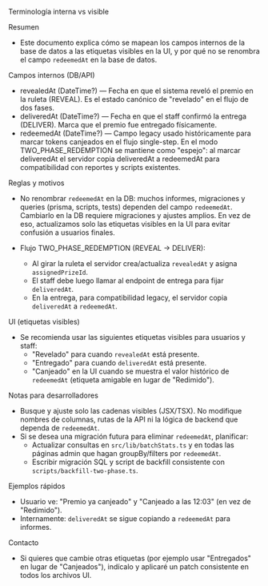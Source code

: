 Terminología interna vs visible

Resumen

- Este documento explica cómo se mapean los campos internos de la base de datos a las etiquetas visibles en la UI, y por qué no se renombra el campo `redeemedAt` en la base de datos.

Campos internos (DB/API)

- revealedAt (DateTime?) — Fecha en que el sistema reveló el premio en la ruleta (REVEAL). Es el estado canónico de "revelado" en el flujo de dos fases.
- deliveredAt (DateTime?) — Fecha en que el staff confirmó la entrega (DELIVER). Marca que el premio fue entregado físicamente.
- redeemedAt (DateTime?) — Campo legacy usado históricamente para marcar tokens canjeados en el flujo single-step. En el modo TWO_PHASE_REDEMPTION se mantiene como "espejo": al marcar deliveredAt el servidor copia deliveredAt a redeemedAt para compatibilidad con reportes y scripts existentes.

Reglas y motivos

- No renombrar `redeemedAt` en la DB: muchos informes, migraciones y queries (prisma, scripts, tests) dependen del campo `redeemedAt`. Cambiarlo en la DB requiere migraciones y ajustes amplios. En vez de eso, actualizamos solo las etiquetas visibles en la UI para evitar confusión a usuarios finales.

- Flujo TWO_PHASE_REDEMPTION (REVEAL -> DELIVER):
  - Al girar la ruleta el servidor crea/actualiza `revealedAt` y asigna `assignedPrizeId`.
  - El staff debe luego llamar al endpoint de entrega para fijar `deliveredAt`.
  - En la entrega, para compatibilidad legacy, el servidor copia `deliveredAt` a `redeemedAt`.

UI (etiquetas visibles)

- Se recomienda usar las siguientes etiquetas visibles para usuarios y staff:
  - "Revelado" para cuando `revealedAt` está presente.
  - "Entregado" para cuando `deliveredAt` está presente.
  - "Canjeado" en la UI cuando se muestra el valor histórico de `redeemedAt` (etiqueta amigable en lugar de "Redimido").

Notas para desarrolladores

- Busque y ajuste solo las cadenas visibles (JSX/TSX). No modifique nombres de columnas, rutas de la API ni la lógica de backend que dependa de `redeemedAt`.
- Si se desea una migración futura para eliminar `redeemedAt`, planificar:
  - Actualizar consultas en `src/lib/batchStats.ts` y en todas las páginas admin que hagan groupBy/filters por `redeemedAt`.
  - Escribir migración SQL y script de backfill consistente con `scripts/backfill-two-phase.ts`.

Ejemplos rápidos

- Usuario ve: "Premio ya canjeado" y "Canjeado a las 12:03" (en vez de "Redimido").
- Internamente: `deliveredAt` se sigue copiando a `redeemedAt` para informes.

Contacto

- Si quieres que cambie otras etiquetas (por ejemplo usar "Entregados" en lugar de "Canjeados"), indícalo y aplicaré un patch consistente en todos los archivos UI.
